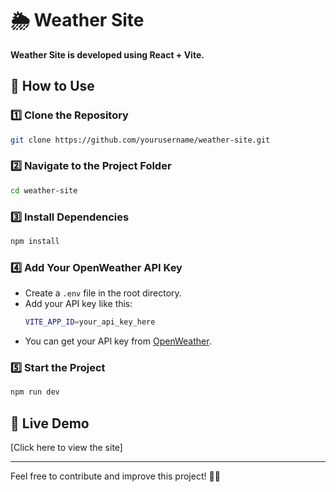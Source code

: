 # 🌦️ Weather Site

**Weather Site is developed using React + Vite.**  

## 🚀 How to Use  

### 1️⃣ Clone the Repository  
```bash
git clone https://github.com/yourusername/weather-site.git
```

### 2️⃣ Navigate to the Project Folder  
```bash
cd weather-site
```

### 3️⃣ Install Dependencies  
```bash
npm install
```

### 4️⃣ Add Your OpenWeather API Key  
- Create a `.env` file in the root directory.  
- Add your API key like this:  
  ```bash
  VITE_APP_ID=your_api_key_here
  ```
- You can get your API key from [OpenWeather](https://openweathermap.org/).  

### 5️⃣ Start the Project  
```bash
npm run dev
```

## 🔗 Live Demo  
[Click here to view the site]

---  

Feel free to contribute and improve this project! 🚀😊



 
 
